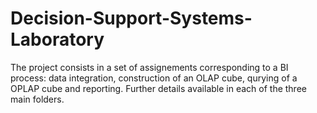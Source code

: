 # Decision-Support-Systems-Laboratory
The project consists in a set of assignements corresponding to a BI process: data integration, construction of an OLAP cube, qurying of a OPLAP cube and reporting.
Further details available in each of the three main folders.

